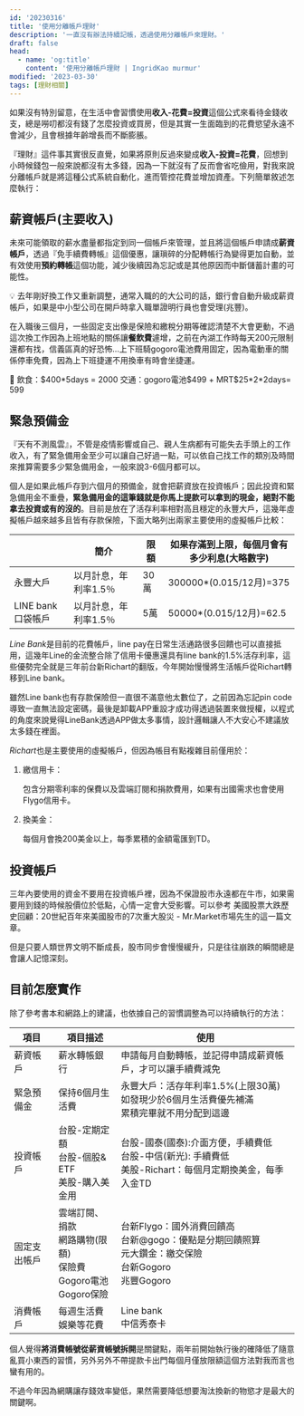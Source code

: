 ```yaml
---
id: '20230316'
title: '使用分離帳戶理財'
description: '一直沒有辦法持續記帳，透過使用分離帳戶來理財。'
draft: false
head:
  - name: 'og:title'
    content: '使用分離帳戶理財 | IngridKao murmur'
modified: '2023-03-30'
tags: [理財相關]
---
```



如果沒有特別留意，在生活中會習慣使用**收入-花費=投資**這個公式來看待金錢收支，總是嘮叨都沒有錢了怎麼投資或買房，但是其實一生面臨到的花費慾望永遠不會減少，且會根據年齡增長而不斷膨脹。

『理財』這件事其實很反直覺，如果將原則反過來變成**收入-投資=花費**，回想到小時候錢包一般來說都沒有太多錢，因為一下就沒有了反而會省吃儉用，對我來說分離帳戶就是將這種公式系統自動化，進而管控花費並增加資產。下列簡單敘述怎麼執行：


## 薪資帳戶(主要收入)

未來可能領取的薪水盡量都指定到同一個帳戶來管理，並且將這個帳戶申請成**薪資帳戶**，透過『免手續費轉帳』這個優惠，讓瑣碎的分配轉帳行為變得更加自動，並有效使用**預約轉帳**這個功能，減少後續因為忘記或是其他原因而中斷儲蓄計畫的可能性。


<aside>
💡 
去年剛好換工作又重新調整，通常入職的的大公司的話，銀行會自動升級成薪資帳戶，如果是中小型公司在開戶時拿入職單證明行員也會受理(兆豐)。

</aside>

在入職後三個月，一些固定支出像是保險和繳稅分期等確認清楚不大會更動，不過這次換工作因為上班地點的關係讓**餐飲費**遽增，之前在內湖工作時每天200元限制還都有找，信義區真的好恐怖...上下班騎gogoro電池費用固定，因為電動車的關係停車免費，因為上下班捷運不用換車有時會坐捷運。

<aside>
📝 
飲食：$400*5days = 2000
交通：gogoro電池$499 + MRT$25*2*2days= 599
</aside>



## 緊急預備金

『天有不測風雲』，不管是疫情影響或自己、親人生病都有可能失去手頭上的工作收入，有了緊急備用金至少可以讓自己好過一點，可以依自己找工作的類別及時間來推算需要多少緊急備用金，一般來說3-6個月都可以。

個人是如果此帳戶存到六個月的預備金，就會把薪資放在投資帳戶；因此投資和緊急備用金不重疊，**緊急備用金的這筆錢就是你馬上提款可以拿到的現金，絕對不能拿去投資或有的沒的**。目前是放在了活存利率相對高且穩定的永豐大戶，這幾年虛擬帳戶越來越多且皆有存款保險，下面大略列出兩家主要使用的虛擬帳戶比較：

|     | 簡介 | 限額 | 如果存滿到上限，每個月會有多少利息(大略數字) | 
| --- | --- | --- | --- | 
| 永豐大戶 | 以月計息，年利率1.5％ | 30萬 | 300000*(0.015/12月)=375 | 
| LINE bank口袋帳戶 | 以月計息，年利率1.5％ | 5萬 | 50000*(0.015/12月)=62.5 | 

*Line Bank*是目前的花費帳戶，line pay在日常生活通路很多回饋也可以直接抵用，這幾年Line的金流整合除了信用卡優惠還具有line bank的1.5%活存利率，這些優勢完全就是三年前台新Richart的翻版，今年開始慢慢將生活帳戶從Richart轉移到Line bank。

雖然Line bank也有存款保險但一直很不滿意他太數位了，之前因為忘記pin code導致一直無法設定密碼，最後是卸載APP重設才成功得透過裝置來做授權，以程式的角度來說覺得LineBank透過APP做太多事情，設計邏輯讓人不大安心不建議放太多錢在裡面。


*Richart*也是主要使用的虛擬帳戶，但因為帳目有點複雜目前僅用於：

1. 繳信用卡：
    
    包含分期零利率的保費以及雲端訂閱和捐款費用，如果有出國需求也會使用Flygo信用卡。
    
2. 換美金：
    
    每個月會換200美金以上，每季累積的金額電匯到TD。
    


## 投資帳戶

三年內要使用的資金不要用在投資帳戶裡，因為不保證股市永遠都在牛市，如果需要用到錢的時候股價位於低點，心情一定會大受影響。可以參考
<links href="https://rich01.com/historical-stock-crush-20-century/">美國股票大跌歷史回顧：20世紀百年來美國股市的7次重大股災 - Mr.Market市場先生</links>的這一篇文章。

<images :path="/img/blog/202303/down.jpeg" :alt="'百年重大股災'"></images>

但是只要人類世界文明不斷成長，股市同步會慢慢緩升，只是往往崩跌的瞬間總是會讓人記憶深刻。
<images :path="/img/blog/202303/history.jpeg" :alt="'1993-2021長期走勢'"></images>



## 目前怎麼實作

除了參考書本和網路上的建議，也依據自己的習慣調整為可以持續執行的方法：

| 項目 | 項目描述 | 使用 | 
| --- | --- | --- | 
| 薪資帳戶   | 薪水轉帳銀行 | 申請每月自動轉帳，並記得申請成薪資帳戶，才可以讓手續費減免 | 
| 緊急預備金 | 保持6個月生活費 | 永豐大戶：活存年利率1.5%(上限30萬)<br> 如發現少於6個月生活費優先補滿<br> 累積完畢就不用分配到這邊 |
| 投資帳戶  | 台股-定期定額<br> 台股-個股& ETF<br> 美股-購入美金用 | 台股-國泰(國泰):介面方便，手續費低<br> 台股-中信(新光): 手續費低<br> 美股-Richart：每個月定期換美金，每季入金TD | 
| 固定支出帳戶 | 雲端訂閱、捐款<br> 網路購物(限額)<br> 保險費<br> Gogoro電池<br> Gogoro保險 | 台新Flygo：國外消費回饋高<br> 台新@gogo：優點是分期回饋照算<br> 元大鑽金：繳交保險<br> 台新Gogoro<br> 兆豐Gogoro| 
| 消費帳戶 | 每週生活費<br> 娛樂等花費 | Line bank<br> 中信秀泰卡| 

個人覺得**將消費帳號從薪資帳號拆開**是關鍵點，兩年前開始執行後的確降低了隨意亂買小東西的習慣，另外另外不帶提款卡出門每個月僅放限額這個方法對我而言也蠻有用的。

不過今年因為網購讓存錢效率變低，果然需要降低想要淘汰換新的物慾才是最大的關鍵啊。
